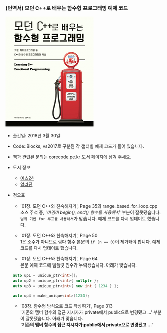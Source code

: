
### (번역서) 모던 C++로 배우는 함수형 프로그래밍 예제 코드

![](/cover.jpg)

* 출간일: 2018년 3월 30일
* Code::Blocks, vs2017로 구분된 각 챕터별 예제 코드가 들어 있습니다.
* 책과 관련된 문의는 corecode.pe.kr 도서 페이지에 남겨 주세요.
* 도서 정보
	* [예스24](http://www.yes24.com/24/goods/59384637)
	* [알라딘](http://www.aladin.co.kr/shop/wproduct.aspx?ItemId=138158223)
	
* 정오표

	- '01장. 모던 C++와 친숙해지기', Page 35의 range_based_for_loop.cpp    
	 소스 주석 중, '*비멤버 begin(), end() 함수를 사용해서*' 부분이 잘못됐습니다.  
	 `범위 기반 for 루프를 사용해서`가 맞습니다. 예제 코드를 다시 업데이트 했습니다.  

	- '01장. 모던 C++와 친숙해지기', Page 50  
 	 1은 소수가 아니므로 람다 함수 본문의 `if (n == 0)`이 제거돼야 합니다. 예제 코드를 다시 업데이트 했습니다.  


	- '01장. 모던 C++와 친숙해지기', Page 64  
 	 본문 예제 코드에 템플릿 인수가 누락됐습니다. 아래가 맞습니다.
	 
	 ```C++
	 auto up1 = unique_ptr<int>{};
	 auto up2 = unique_ptr<int>{ nullptr };
	 auto up3 = unique_ptr<int>{ new int { 1234 } };
	 ```
	
	 ```C++
	 auto up4 = make_unique<int>(1234);
	 ```

	- '08장. 함수형 방식으로 코드 작성하기', Page 313  
 	 '기존의 멤버 함수의 접근 지시자가 private에서 public으로 변경됐고 ...' 부분이 잘못됐습니다. 아래가 맞습니다.  
	 **'기존의 멤버 함수의 접근 지시자가 public에서 private으로 변경됐고 ...'**
